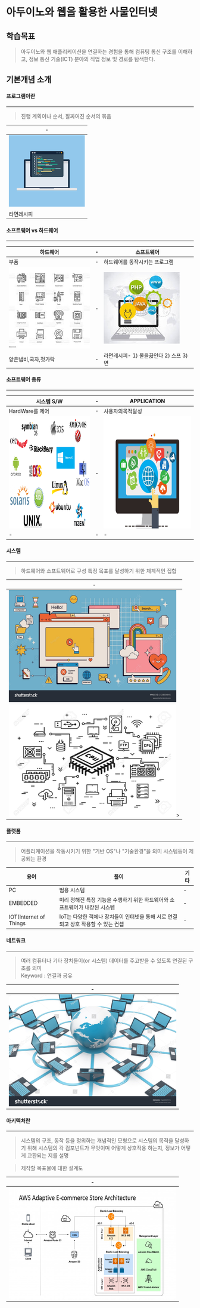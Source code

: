 # 아두이노와 웹을 활용한 사물인터넷

학습목표
---
> 아두이노와 웹 애플리케이션을 연결하는 경험을 통해 컴퓨팅 통신 구조를 이해하고, 정보 통신 기술(ICT) 분야의 직업 정보 및 경로를 탐색한다.


기본개념 소개
---
#### 프로그램이란
---
> 진행 계획이나 순서, 잘짜여진 순서의 묶음 <br>

|-|
|-|
|<img src="img/1.jpg"/>|
|라면레시피|



#### 소프트웨어 vs 하드웨어
---
|하드웨어|-|소프트웨어|
|-|-|-|
|부품|-|하드웨어를 동작시키는 프로그램|
|<img src="img/2.jpg"/>|-|<img  src="img/3.jpg"/>|
|양은냄비,국자,젓가락|-|라면레시피- 1) 물을끓인다 2) 스프 3) 면 |


#### 소프트웨어 종류
---

|시스템 S/W|-|APPLICATION|
|-|-|-|
|HardWare를 제어|-|사용자의목적달성|
|<img width=450px height=300px src="img/4.jpg"/>|-|<img width=450px height=300px src="img/5.jpg"/> |
|-|-|-|

#### 시스템
---
> 하드웨어와 소프트웨어로 구성
> 특정 목표를 달성하기 위한 체계적인 집합

|-|
|-|
|<img width=450px height=300px src="img/6.jpg"/> |
|<img width=450px height=300px src="img/7.jpg"/>>|

#### 플랫폼
---
> 어플리케이션을 작동시키기 위한 "기반 OS"나 "기술환경"을 의미
> 시스템등이 제공되는 환경

|용어|풀이|기타|
|-|-|-|
|PC|범용 시스템|-|
|EMBEDDED|미리 정해진 특정 기능을 수행하기 위한 하드웨어와 소프트웨어가 내장된 시스템|-|
|IOT(Internet of Things|IoT는 다양한 객체나 장치들이 인터넷을 통해 서로 연결되고 상호 작용할 수 있는 컨셉|-|

#### 네트워크
---
> 여러 컴퓨터나 기타 장치들이(or 시스템) 데이터를 주고받을 수 있도록 연결된 구조를 의미<br>
> Keyword : 연결과 공유<br>

|-|
|-|
|<img width=450px height=300px src="img/8.jpg"/> |

#### 아키텍처란
---
> 시스템의 구조, 동작 등을 정의하는 개념적인 모형으로 시스템의 목적을 달성하기 위해 시스템의 각 컴포넌트가 무엇이며 어떻게 상호작용 하는지, 정보가 어떻게 교환되는 지를 설명<br>

> 제작할 목표물에 대한 설계도<br>

|-|
|-|
|<img width=450px height=300px src="img/9.jpg"/> |

